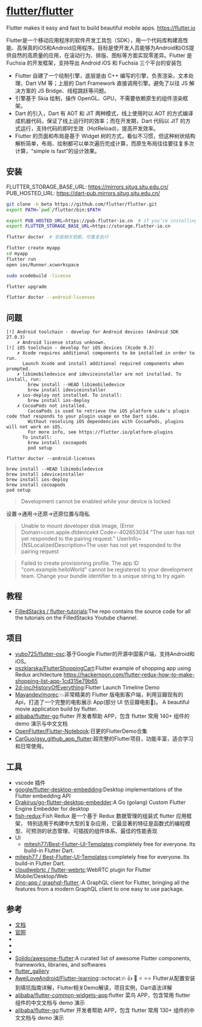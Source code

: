 # [flutter/flutter](https://github.com/flutter/flutter)

Flutter makes it easy and fast to build beautiful mobile apps. https://flutter.io

Flutter是一个移动应用程序的软件开发工具包（SDK），用一个代码库构建高性能、高保真的iOS和Android应用程序。目标是使开发人员能够为Android和iOS提供自然的高质量的应用，在滚动行为、排版、图标等方面实现零差异。Flutter 是 Fuchsia 的开发框架，支持导出 Android iOS 和 Fuchsia 三个平台的安装包

* Flutter 自建了一个绘制引擎，底层是由 C++ 编写的引擎，负责渲染，文本处理，Dart VM 等；上层的 Dart Framework 直接调用引擎。避免了以往 JS 解决方案的 JS Bridge、线程跳跃等问题。
* 引擎基于 Skia 绘制，操作 OpenGL、GPU，不需要依赖原生的组件渲染框架。
* Dart 的引入，Dart 有 AOT 和 JIT 两种模式，线上使用时以 AOT 的方式编译成机器代码，保证了线上运行时的效率；而在开发期，Dart 代码以 JIT 的方式运行，支持代码的即时生效（HotReload)，提高开发效率。
* Flutter 的页面和布局是基于 Widget 树的方式，看似不习惯，但这种树状结构解析简单，布局、绘制都可以单次遍历完成计算，而原生布局往往要往复多次计算，“simple is fast”的设计效果。

## 安装

FLUTTER_STORAGE_BASE_URL: https://mirrors.sjtug.sjtu.edu.cn/
PUB_HOSTED_URL: https://dart-pub.mirrors.sjtug.sjtu.edu.cn/

```sh
git clone -b beta https://github.com/flutter/flutter.git
export PATH=`pwd`/flutter/bin:$PATH

export PUB_HOSTED_URL=https://pub.flutter-io.cn  # if you’re installing or using Flutter in China, it may be helpful to use a trustworthy local mirror site that hosts Flutter’s dependencies.
export FLUTTER_STORAGE_BASE_URL=https://storage.flutter-io.cn

flutter doctor  # 安装相关依赖，可重复执行

flutter create myapp
cd myapp
flutter run
open ios/Runner.xcworkspace

sudo xcodebuild -license

flutter upgrade

flutter doctor --android-licenses
```

## 问题

```
[!] Android toolchain - develop for Android devices (Android SDK 27.0.3)
    ✗ Android license status unknown.
[!] iOS toolchain - develop for iOS devices (Xcode 9.3)
    ✗ Xcode requires additional components to be installed in order to run.
      Launch Xcode and install additional required components when prompted.
    ✗ libimobiledevice and ideviceinstaller are not installed. To install, run:
        brew install --HEAD libimobiledevice
        brew install ideviceinstaller
    ✗ ios-deploy not installed. To install:
        brew install ios-deploy
    ✗ CocoaPods not installed.
        CocoaPods is used to retrieve the iOS platform side's plugin code that responds to your plugin usage on the Dart side.
        Without resolving iOS dependencies with CocoaPods, plugins will not work on iOS.
        For more info, see https://flutter.io/platform-plugins
      To install:
        brew install cocoapods
        pod setup

flutter doctor --android-licenses

brew install --HEAD libimobiledevice
brew install ideviceinstaller
brew install ios-deploy
brew install cocoapods
pod setup
```

> Development cannot be enabled while your device is locked

设置->通用->还原->还原位置与隐私

> Unable to mount developer disk image, (Error Domain=com.apple.dtdevicekit Code=-402653034 "The user has not yet responded to the pairing request." UserInfo={NSLocalizedDescription=The user has not yet responded to the pairing request

> Failed to create provisioning profile. The app ID "com.example.helloWorld" cannot be registered to your development team. Change your bundle identifier to a unique string to try again

## 教程

* [FilledStacks / flutter-tutorials](https://github.com/FilledStacks/flutter-tutorials):The repo contains the source code for all the tutorials on the FilledStacks Youtube channel.

## 项目

* [yubo725/flutter-osc](https://github.com/yubo725/flutter-osc):基于Google Flutter的开源中国客户端，支持Android和iOS。
* [pszklarska/FlutterShoppingCart](https://github.com/pszklarska/FlutterShoppingCart):Flutter example of shopping app using Redux architecture https://hackernoon.com/flutter-redux-how-to-make-shopping-list-app-1cd315e79b65
* [2d-inc/HistoryOfEverything](https://github.com/2d-inc/HistoryOfEverything):Flutter Launch Timeline Demo
* [Mayandev/morec](https://github.com/Mayandev/morec):💥非常精美的 Flutter 版电影客户端，利用豆瓣现有的 Api，打造了一个完整的电影展示 App(部分 UI 仿豆瓣电影🎥)。 A beautiful movie application build by flutter.
* [alibaba/flutter-go](https://github.com/alibaba/flutter-go):flutter 开发者帮助 APP，包含 flutter 常用 140+ 组件的demo 演示与中文文档
* [OpenFlutter/Flutter-Notebook](https://github.com/OpenFlutter/Flutter-Notebook):日更的FlutterDemo合集
* [CarGuo/gsy_github_app_flutter](https://github.com/CarGuo/gsy_github_app_flutter):超完整的Flutter项目，功能丰富，适合学习和日常使用。

## 工具

* vscode 插件
* [google/flutter-desktop-embedding](https://github.com/google/flutter-desktop-embedding):Desktop implementations of the Flutter embedding API
* [Drakirus/go-flutter-desktop-embedder](https://github.com/Drakirus/go-flutter-desktop-embedder):A Go (golang) Custom Flutter Engine Embedder for desktop
* [fish-redux](https://github.com/alibaba/fish-redux):Fish Redux 是一个基于 Redux 数据管理的组装式 flutter 应用框架， 特别适用于构建中大型的复杂应用，它最显著的特征是函数式的编程模型、可预测的状态管理、可插拔的组件体系、最佳的性能表现
* UI
    - [mitesh77/Best-Flutter-UI-Templates](https://github.com/mitesh77/Best-Flutter-UI-Templates):completely free for everyone. Its build-in Flutter Dart.
* [mitesh77 / Best-Flutter-UI-Templates](https://github.com/mitesh77/Best-Flutter-UI-Templates):completely free for everyone. Its build-in Flutter Dart.
* [cloudwebrtc / flutter-webrtc](https://github.com/cloudwebrtc/flutter-webrtc):WebRTC plugin for Flutter Mobile/Desktop/Web
* [ zino-app / graphql-flutter ](https://github.com/zino-app/graphql-flutter):A GraphQL client for Flutter, bringing all the features from a modern GraphQL client to one easy to use package.

## 参考

* [文档](https://flutter-io.cn/)
* [官网](https://flutter.io/)
* [](https://flutter.dev/docs)
* [](https://flutter.dev/docs/cookbook)
* [](https://flutter.dev/docs/get-started/codelab)
* [Solido/awesome-flutter](https://github.com/Solido/awesome-flutters):A curated list of awesome Flutter components, frameworks, libraries, and softwares
* [flutter_gallery](https://github.com/flutter/flutter/tree/master/examples/flutter_gallery)
* [AweiLoveAndroid/Flutter-learning](https://github.com/AweiLoveAndroid/Flutter-learning)::octocat:🔥 👍 🌟 ⭐️ ⭐️⭐️ Flutter从配置安装到填坑指南详解，Flutter相关Demo解读，项目实例，Dart语法详解
* [alibaba/flutter-common-widgets-app](https://github.com/alibaba/flutter-common-widgets-app):flutter 菜鸟 APP，包含常用 flutter 组件的中文文档与 demo 演示
* [alibaba/flutter-go](https://github.com/alibaba/flutter-go):flutter 开发者帮助 APP，包含 flutter 常用 130+ 组件的中文文档与 demo 演示
